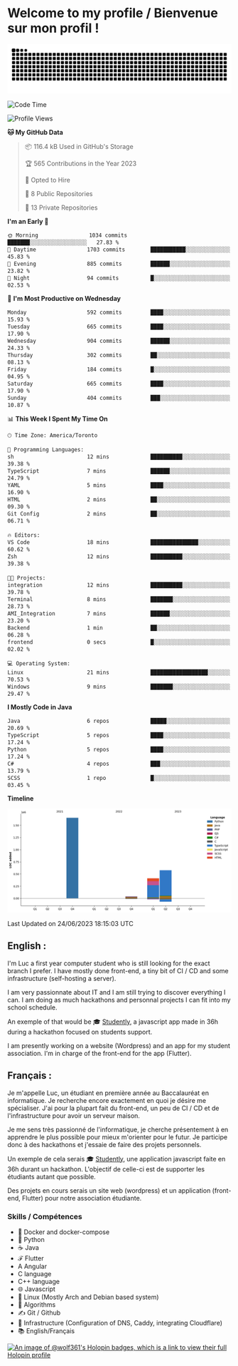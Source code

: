# Welcome to my profile / Bienvenue sur mon profil !

![snake gif](https://github.com/wolf-361/wolf-361/blob/output/github-contribution-grid-snake.svg)

<!--START_SECTION:waka-->
![Code Time](http://img.shields.io/badge/Code%20Time-193%20hrs%2024%20mins-blue)

![Profile Views](http://img.shields.io/badge/Profile%20Views-0-blue)

**🐱 My GitHub Data** 

> 📦 116.4 kB Used in GitHub's Storage 
 > 
> 🏆 565 Contributions in the Year 2023
 > 
> 💼 Opted to Hire
 > 
> 📜 8 Public Repositories 
 > 
> 🔑 13 Private Repositories 
 > 
**I'm an Early 🐤** 

```text
🌞 Morning                1034 commits        ███████░░░░░░░░░░░░░░░░░░   27.83 % 
🌆 Daytime                1703 commits        ███████████░░░░░░░░░░░░░░   45.83 % 
🌃 Evening                885 commits         ██████░░░░░░░░░░░░░░░░░░░   23.82 % 
🌙 Night                  94 commits          █░░░░░░░░░░░░░░░░░░░░░░░░   02.53 % 
```
📅 **I'm Most Productive on Wednesday** 

```text
Monday                   592 commits         ████░░░░░░░░░░░░░░░░░░░░░   15.93 % 
Tuesday                  665 commits         ████░░░░░░░░░░░░░░░░░░░░░   17.90 % 
Wednesday                904 commits         ██████░░░░░░░░░░░░░░░░░░░   24.33 % 
Thursday                 302 commits         ██░░░░░░░░░░░░░░░░░░░░░░░   08.13 % 
Friday                   184 commits         █░░░░░░░░░░░░░░░░░░░░░░░░   04.95 % 
Saturday                 665 commits         ████░░░░░░░░░░░░░░░░░░░░░   17.90 % 
Sunday                   404 commits         ███░░░░░░░░░░░░░░░░░░░░░░   10.87 % 
```


📊 **This Week I Spent My Time On** 

```text
🕑︎ Time Zone: America/Toronto

💬 Programming Languages: 
sh                       12 mins             ██████████░░░░░░░░░░░░░░░   39.38 % 
TypeScript               7 mins              ██████░░░░░░░░░░░░░░░░░░░   24.79 % 
YAML                     5 mins              ████░░░░░░░░░░░░░░░░░░░░░   16.90 % 
HTML                     2 mins              ██░░░░░░░░░░░░░░░░░░░░░░░   09.30 % 
Git Config               2 mins              ██░░░░░░░░░░░░░░░░░░░░░░░   06.71 % 

🔥 Editors: 
VS Code                  18 mins             ███████████████░░░░░░░░░░   60.62 % 
Zsh                      12 mins             ██████████░░░░░░░░░░░░░░░   39.38 % 

🐱‍💻 Projects: 
integration              12 mins             ██████████░░░░░░░░░░░░░░░   39.78 % 
Terminal                 8 mins              ███████░░░░░░░░░░░░░░░░░░   28.73 % 
AMI_Integration          7 mins              ██████░░░░░░░░░░░░░░░░░░░   23.20 % 
Backend                  1 min               ██░░░░░░░░░░░░░░░░░░░░░░░   06.28 % 
frontend                 0 secs              █░░░░░░░░░░░░░░░░░░░░░░░░   02.02 % 

💻 Operating System: 
Linux                    21 mins             ██████████████████░░░░░░░   70.53 % 
Windows                  9 mins              ███████░░░░░░░░░░░░░░░░░░   29.47 % 
```

**I Mostly Code in Java** 

```text
Java                     6 repos             █████░░░░░░░░░░░░░░░░░░░░   20.69 % 
TypeScript               5 repos             ████░░░░░░░░░░░░░░░░░░░░░   17.24 % 
Python                   5 repos             ████░░░░░░░░░░░░░░░░░░░░░   17.24 % 
C#                       4 repos             ███░░░░░░░░░░░░░░░░░░░░░░   13.79 % 
SCSS                     1 repo              █░░░░░░░░░░░░░░░░░░░░░░░░   03.45 % 
```



**Timeline**

![Lines of Code chart](https://raw.githubusercontent.com/wolf-361/wolf-361/main/assets/bar_graph.png)


 Last Updated on 24/06/2023 18:15:03 UTC
<!--END_SECTION:waka-->

## English : 

I'm Luc a first year computer student who is still looking for the exact branch I prefer. I have mostly done front-end, a tiny bit of CI / CD and some infrastructure (self-hosting a server).

I am very passionnate about IT and I am still trying to discover everything I can. I am doing as much hackathons and personnal projects I can fit into my school schedule.

An exemple of that would be 🎓 [Studently](https://github.com/wolf-361/Studently-CodeJam12), a javascript app made in 36h during a hackathon focused on students support.

I am presently working on a website (Wordpress) and an app for my student association. I'm in charge of the front-end for the app (Flutter).

## Français :

Je m'appelle Luc, un étudiant en première année au Baccalauréat en informatique. Je recherche encore exactement en quoi je désire me spécialiser. J'ai pour la plupart fait du front-end, un peu de CI / CD et de l'infrastructure pour avoir un serveur maison.

Je me sens très passionné de l'informatique, je cherche présentement à en apprendre le plus possible pour mieux m'orienter pour le futur. Je participe donc à des hackathons et j'essaie de faire des projets personnels.

Un exemple de cela serais 🎓 [Studently](https://github.com/wolf-361/Studently-CodeJam12), une application javascript faite en 36h durant un hackathon. L'objectif de celle-ci est de supporter les étudiants autant que possible.

Des projets en cours serais un site web (wordpress) et un application (front-end, Flutter) pour notre association étudiante.

###  Skills / Compétences

* 🐋 Docker and docker-compose
* 🐍 Python
* ☕ Java
* ℱ Flutter
* A Angular
* C language
* C++ language
* 🌐 Javascript
* 🐧 Linux (Mostly Arch and Debian based system)
* 🧩 Algorithms
* ✍️ Git / Github
* 📜 Infrastructure (Configuration of DNS, Caddy, integrating Cloudflare)
* 📚 English/Français

[![An image of @wolf361's Holopin badges, which is a link to view their full Holopin profile](https://holopin.me/wolf361)](https://holopin.io/@wolf361)



